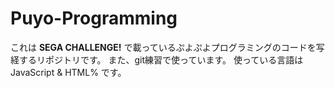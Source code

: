 # Puyo-Programming
これは **SEGA CHALLENGE!** で載っているぷよぷよプログラミングのコードを写経するリポジトリです。
また、git練習で使っています。
使っている言語は JavaScript & HTML% です。
